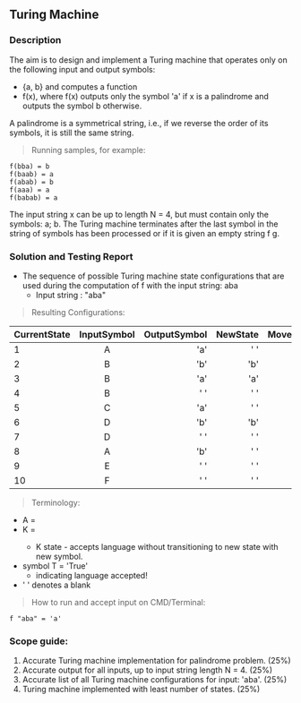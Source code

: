 ## Turing Machine

### Description

The aim is to design and implement a Turing machine that operates only on the following input and output symbols: 
  - {a, b} 
and computes a function 
  - f(x), 
where f(x) outputs only the symbol 'a' if x is a palindrome and outputs the symbol b otherwise. 

A palindrome is a symmetrical string, i.e., if we reverse the order of its symbols, it is still the same string. 

> Running samples, for example:
  ```
  f(bba) = b
  f(baab) = a
  f(abab) = b
  f(aaa) = a
  f(babab) = a
  ```

The input string x can be up to length N = 4, but must contain only the symbols: a; b. 
The Turing machine terminates after the last symbol in the string of symbols has been processed or if it is given an empty string f g.

### Solution and Testing Report 
- The sequence of possible Turing machine state configurations that are used during the computation of f with the input string: aba
  - Input string : "aba"
> Resulting Configurations:

| CurrentState|InputSymbol|OutputSymbol|NewState|**Move/shift**|
| ------------|:---------:|-----------:|-------:|-------------:|
| 1 | A | 'a' | ' ' | B | right |
| 2 | B | 'b' | 'b' | B | right |
| 3 | B | 'a' | 'a' | B | right |
| 4 | B | ' ' | ' ' | C | left  |
| 5 | C | 'a' | ' ' | D | left  |
| 6 | D | 'b' | 'b' | > | left  |
| 7 | D | ' ' | ' ' | A | right |
| 8 | A | 'b' | ' ' | E | right |
| 9 | E | ' ' | ' ' | F | left  |
| 10| F | ' ' | ' ' | K |*transition to accepting state and return 'T'


> Terminology:
- A = <initial state>
- K = <accept  state>         
  - K state -  accepts language without transitioning to new state with new symbol.
- symbol T = 'True'           
  - indicating language accepted!
- ' ' denotes a blank

> How to run and accept input on CMD/Terminal:
  ```
  f "aba" = 'a'
  ```

### Scope guide:
1. Accurate Turing machine implementation for palindrome problem. (25%)
2. Accurate output for all inputs, up to input string length N = 4. (25%)
3. Accurate list of all Turing machine configurations for input: 'aba'. (25%)
4. Turing machine implemented with least number of states. (25%)